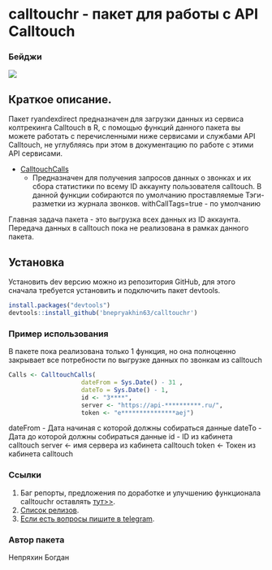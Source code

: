 
<!-- README.md is generated from README.Rmd. Please edit that file -->

# calltouchr - пакет для работы с API Calltouch

<!-- badges: start -->

<!-- badges: end -->

### Бейджи

[![](https://cranlogs.r-pkg.org/badges/calltouchr)](https://cran.r-project.org/package=calltouchr)

## Краткое описание.

Пакет ryandexdirect предназначен для загрузки данных из сервиса
колтрекинга Calltouch в R, с помощью функций данного пакета вы
можете работать с перечисленными ниже сервисами и службами API
Calltouch, не углубляясь при этом в документацию по работе с этими API
сервисами.

  - [CalltouchCalls](https://support.calltouch.ru/hc/ru/articles/209231269-Управление-звонками-через-API)
    - Предназначен для получения запросов данных о звонках и их сбора
    статистики по всему ID аккаунту пользователя calltouch. В данной
    функции собираются по умолчанию проставляемые Тэги-разметки из
    журнала звонков. withCallTags=true - по умолчанию

Главная задача пакета - это выгрузка всех данных из ID аккаунта.
Передача данных в calltouch пока не реализована в рамках данного
пакета.

## Установка

Установить dev версию можно из репозитория GitHub, для этого сначала
требуется установить и подключить пакет devtools.

``` r
install.packages("devtools")
devtools::install_github('bnepryakhin63/calltouchr')
```

### Пример использования

В пакете пока реализована только 1 функция, но она полноценно закрывает
все потребности по выгрузке данных по звонкам из calltouch

``` r
Calls <- CalltouchCalls(
                    dateFrom = Sys.Date() - 31 ,
                    dateTo = Sys.Date() - 1,
                    id <- "3****",
                    server <- "https://api-**********.ru/",
                    token <- "e***************aej")
```

dateFrom - Дата начиная с которой должны собираться данные dateTo - Дата
до которой должны собираться данные id - ID из кабинета calltouch server
\<- имя сервера из кабинета calltouch token \<- Токен из кабинета
calltouch

### Ссылки

1.  Баг репорты, предложения по доработке и улучшению функционала
    calltouchr оставлять
    [тут\>\>](https://github.com/bnepryakhin63/calltouchr/issues).
2.  [Список
    релизов](https://github.com/bnepryakhin63/calltouchr/releases).
3.  [Если есть вопросы пишите в telegram](https://t.me/Bogdann63).

### Автор пакета

Непряхин Богдан
